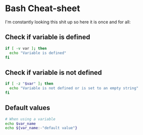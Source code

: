 # Bash Cheat-sheet

I'm constantly looking this shit up so here it is once and for all:

## Check if variable is defined
```bash
if [ -v var ]; then
  echo "Variable is defined"
fi
```

## Check if variable is not defined
```bash
if [ -z "$var" ]; then
  echo "Variable is not defined or is set to an empty string"
fi
```

## Default values
```bash
# When using a variable
echo $var_name
echo ${var_name:-"default value"}
```
